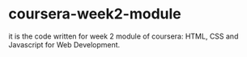 # coursera-week2-module
it is the code written for week 2 module of coursera: HTML, CSS and Javascript for Web Development.
